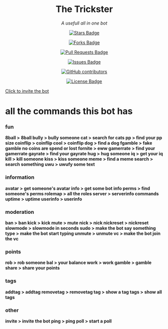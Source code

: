 <h1 align="center">The Trickster</h1>

<p align="center"><i>A usefull all in one bot</i></p>

<div align="center">

  <a href="https://github.com/SkyBlockDev/The-trickster/stargazers"><img src="https://img.shields.io/github/stars/SkyBlockDev/The-trickster" alt="Stars Badge"/></a>

<a href="https://github.com/SkyBlockDev/The-trickster/network/members"><img src="https://img.shields.io/github/forks/SkyBlockDev/The-trickster" alt="Forks Badge"/></a>

<a href="https://github.com/SkyBlockDev/The-trickster/pulls"><img src="https://img.shields.io/github/issues-pr/SkyBlockDev/The-trickster" alt="Pull Requests Badge"/></a>

<a href="https://github.com/SkyBlockDev/The-trickster/issues"><img src="https://img.shields.io/github/issues/SkyBlockDev/The-trickster" alt="Issues Badge"/></a>

<a href="https://github.com/SkyBlockDev/The-trickster/graphs/contributors"><img alt="GitHub contributors" src="https://img.shields.io/github/contributors/SkyBlockDev/The-trickster?color=2b9348"></a>

<a href="https://github.com/SkyBlockDev/The-trickster/blob/master/LICENSE"><img src="https://img.shields.io/github/license/SkyBlockDev/The-trickster?color=2b9348" alt="License Badge"/></a>

</div>

<p class="has-line-data" data-line-start="0" data-line-end="1"><a href="https://discord.com/oauth2/authorize?client_id=748985087420399717&amp;scope=bot&amp;permissions=67120320">Click to invite the bot</a></p>

<h1 id="all-the-commands-this-bot-has">all the commands this bot has</h1>
<h3 id="fun">fun</h3>
<p><strong>8ball &gt; 8ball
bully &gt; bully someone
cat &gt; search for cats
pp &gt; find your pp size
coinflip &gt; coinflip
cool &gt; coinflip
dog &gt; find a dog
fgamble &gt; fake gamble no coins are spend or lost
fornite &gt; eww
gamerrate &gt; find your gamerrate
gayrate &gt; find your gayrate
hug &gt; hug someone
iq &gt; get your iq
kill &gt; kill someone
kiss &gt; kiss someone
meme &gt; find a meme
search &gt; search something
uwu &gt; uwufy some text</strong></p>
<h3 id="information">information</h3>
<p><strong>avatar &gt; get someone&#39;s avatar
info &gt; get some bot info 
perms &gt; find someone&#39;s perms
rolemap &gt; all the roles
server &gt; serverinfo commands
uptime &gt; uptime
userinfo &gt; userinfo</strong></p>
<h3 id="moderation">moderation</h3>
<p><strong>ban &gt; ban
kick &gt; kick
mute &gt; mute
nick &gt; nick
nickreset &gt; nickreset
slowmode &gt; slowmode in seconds
sudo &gt; make the bot say something
type &gt; make the bot start typing
unmute &gt; unmute
vc &gt; make the bot join the vc</strong></p>
<h3 id="points">points</h3>
<p><strong>rob &gt; rob someone
bal &gt; your balance
work &gt; work
gamble &gt; gamble
share &gt; share your points</strong></p>
<h3 id="tags">tags</h3>
<p><strong>addtag &gt; addtag
removetag &gt; removetag
tag &gt; show a tag
tags &gt; show all tags</strong></p>
<h3 id="other">other</h3>
<p><strong>invite &gt; invite the bot
ping &gt; ping
poll &gt; start a poll</strong></p>

